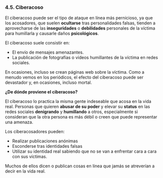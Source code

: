 
### 4.5. Ciberacoso

El ciberacoso puede ser el tipo de ataque en línea más pernicioso, ya que los acosadores, que suelen **ocultarse** tras personalidades falsas, tienden a aprovecharse de las **inseguridades** o **debilidades** personales de la víctima para humillarla y causarle daños **psicológicos**.

El ciberacoso suele consistir en:

- El envío de mensajes amenazantes.
- La publicación de fotografías o vídeos humillantes de la víctima en redes sociales.

En ocasiones, incluso se crean páginas web sobre la víctima. Como a menudo vemos en los periódicos, el efecto del ciberacoso puede ser devastador y, en ocasiones, incluso mortal.

**¿De dónde proviene el ciberacoso?**

El ciberacoso lo practica la misma gente indeseable que acosa en la vida real. Personas que quieren **abusar de su poder** y elevar su **status** en las redes sociales **denigrando** y **humillando** a otros, especialmente si consideran que la otra persona es más débil o creen que puede representar una amenaza.

Los ciberacosadores pueden:

- Realizar publicaciones anónimas
- Esconderse tras identidades falsas
- Utilizar su identidad real sabiendo que no se van a enfrentar cara a cara con sus víctimas.

Muchos de ellos dicen o publican cosas en línea que jamás se atreverían a decir en la vida real.
